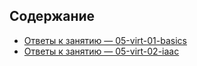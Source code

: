 ## Содержание
- [Ответы к занятию — 05-virt-01-basics](05-virt-01-basics/README.md)
- [Ответы к занятию — 05-virt-02-iaac](05-virt-02-iaac/README.md)

